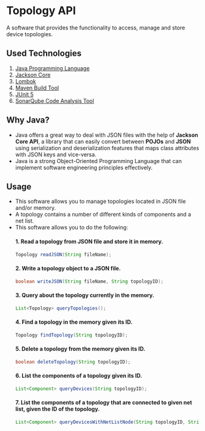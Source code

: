 

# Topology API
A software that provides the functionality to access, manage and store device topologies.

## Used Technologies
1. [Java Programming Language](https://www.java.com/en/ "Java Programming Language")
2. [Jackson Core](https://javadoc.io/doc/com.fasterxml.jackson.core/jackson-core/latest/index.html "Jackson Core")
3. [Lombok](https://projectlombok.org/ "Lombok")
4. [Maven Build Tool](https://maven.apache.org/ "Maven Build Tool")
5. [JUnit 5](https://junit.org/junit5/ "JUnit 5")
6. [SonarQube Code Analysis Tool](https://www.sonarqube.org/ "SonarQube Code Analysis Tool")

## Why Java?


- Java offers a great way to deal with JSON files with the help of **Jackson Core API**, a library that can easily convert between **POJOs** and **JSON** using serialization and deserialization features that maps class attributes with JSON keys and vice-versa.
- Java is a strong Object-Oriented Programming Language that can implement software engineering principles effectively.


## Usage

- This software allows you to manage topologies located in JSON file and/or memory.
- A topology contains a number of different kinds of components and a net list.
- This software allows you to do the following:
  #### 1. Read a topology from JSON file and store it in memory.
  ```java
  Topology readJSON(String fileName);
  ```
  #### 2. Write a topology object to a JSON file.
  ```java
  boolean writeJSON(String fileName, String topologyID);
  ```
  #### 3. Query about the topology currently in the memory.
  ```java
  List<Topology> queryTopologies();
  ```
  #### 4. Find a topology in the memory given its ID.
  ```java
  Topology findTopology(String topologyID);
  ```
  #### 5. Delete a topology from the memory given its ID.
  ```java
  boolean deleteTopology(String topologyID);
  ```
  #### 6. List the components of a topology given its ID.
  ```java
  List<Component> queryDevices(String topologyID);
  ```
  #### 7. List the components of a topology that are connected to given net list, given the ID of the topology.
  ```java
  List<Component> queryDevicesWithNetListNode(String topologyID, String netListNodeID);
  ```
